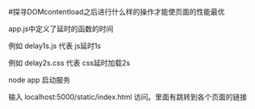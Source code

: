 
#探寻DOMcontentload之后进行什么样的操作才能使页面的性能最优

app.js中定义了延时的函数的时间

例如 delay1s.js 代表 js延时1s

例如 delay2s.css 代表 css延时加载2s

node app 启动服务

输入 localhost:5000/static/index.html 访问。里面有跳转到各个页面的链接
